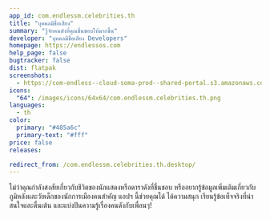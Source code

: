 ```yaml
---
app_id: com.endlessm.celebrities.th
title: "บุคคลมีชื่อเสียง"
summary: "รู้จักคนดังที่คุณชื่นชอบให้มากขึ้น"
developer: "บุคคลมีชื่อเสียง Developers"
homepage: https://endlessos.com
help_page: false
bugtracker: false
dist: flatpak
screenshots:
  - https://com-endless--cloud-soma-prod--shared-portal.s3.amazonaws.com/apps.255.screenshots.f57159c1-504a-4764-a0fc-67924b4eb1d5_201810181942635555.png
icons:
  "64": /images/icons/64x64/com.endlessm.celebrities.th.png
languages:
  - th
color:
  primary: "#485a6c"
  primary-text: "#fff"
price: false
releases:

redirect_from: /com.endlessm.celebrities.th.desktop/
---
```


<p>ไม่ว่าคุณกำลังสงสัยเกี่ยวกับชีวิตของนักแสดงหรือดาราดังที่ชื่นชอบ หรืออยากรู้ข้อมูลเพิ่มเติมเกี่ยวกับภูมิหลังและวัยเด็กของนักการเมืองคนสำคัญ แอปฯ นี้ช่วยคุณได้ ได้ความสนุก เรียนรู้ข้อเท็จจริงที่น่าสนใจและตื่นเต้น และแบ่งปันความรู้เรื่องคนดังกับเพื่อนๆ!</p>